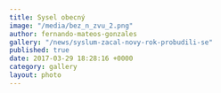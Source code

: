 ```yaml
---
title: Sysel obecný
image: "/media/bez_n_zvu_2.png"
author: fernando-mateos-gonzales
gallery: "/news/syslum-zacal-novy-rok-probudili-se"
published: true
date: 2017-03-29 18:28:16 +0000
category: gallery
layout: photo
---
```

